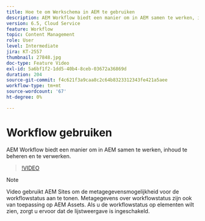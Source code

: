 ```yaml
---
title: Hoe te om Werkschema in AEM te gebruiken
description: AEM Workflow biedt een manier om in AEM samen te werken, inhoud te beheren en te verwerken.
version: 6.5, Cloud Service
feature: Workflow
topic: Content Management
role: User
level: Intermediate
jira: KT-2557
thumbnail: 27848.jpg
doc-type: Feature Video
exl-id: 5a6bf1f2-1dd5-40b4-8ceb-03672a36869d
duration: 204
source-git-commit: f4c621f3a9caa8c2c64b8323312343fe421a5aee
workflow-type: tm+mt
source-wordcount: '67'
ht-degree: 0%

---
```


# Workflow gebruiken

AEM Workflow biedt een manier om in AEM samen te werken, inhoud te beheren en te verwerken.

>[!VIDEO](https://video.tv.adobe.com/v/27848?quality=12&learn=on)

>[!NOTE]
>
> Video gebruikt AEM Sites om de metagegevensmogelijkheid voor de workflowstatus aan te tonen. Metagegevens over workflowstatus zijn ook van toepassing op AEM Assets. Als u de workflowstatus op elementen wilt zien, zorgt u ervoor dat de lijstweergave is ingeschakeld.
